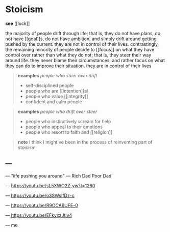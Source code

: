 # Stoicism

**see** [[luck]]

the majority of people drift through life; that is, they do not have plans, do not have [[goal]]s, do not have ambition, and simply drift around getting pushed by the current. they are not in control of their lives. contrastingly, the remaining minority of people decide to [[focus]] on what they have control over rather than what they do not; that is, they steer their way around life. they never blame their circumstances, and rather focus on what they can do to improve their situation. they are in control of their lives

> **examples** _people who steer over drift_
>
> - self-disciplined people
> - people who are [[intention]]al
> - people who value [[integrity]]
> - confident and calm people

> **examples** _people who drift over steer_
>
> - people who instinctively scream for help
> - people who appeal to their emotions
> - people who resort to faith and [[religion]]

> **note** I think I might've been in the process of reinventing part of stoicism

## &mdash;

&mdash; "life pushing you around" &mdash; Rich Dad Poor Dad

&mdash; <https://youtu.be/sL5XWO2Z-yw?t=1260>

&mdash; <https://youtu.be/o3SWsIfDz-c>

&mdash; <https://youtu.be/R9OCA6UFE-0>

&mdash; <https://youtu.be/EFkyxzJtiv4>

&mdash; me

